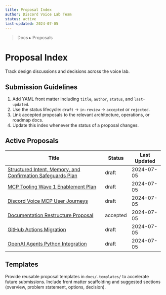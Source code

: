 ```yaml
---
title: Proposal Index
author: Discord Voice Lab Team
status: active
last-updated: 2024-07-05
---
```


<!-- markdownlint-disable-next-line MD041 -->
> Docs ▸ Proposals

# Proposal Index

Track design discussions and decisions across the voice lab.

## Submission Guidelines

1. Add YAML front matter including `title`, `author`, `status`, and `last-updated`.
2. Use the status lifecycle: `draft` → `in-review` → `accepted` or `rejected`.
3. Link accepted proposals to the relevant architecture, operations, or roadmap docs.
4. Update this index whenever the status of a proposal changes.

## Active Proposals

| Title | Status | Last Updated |
| --- | --- | --- |
| [Structured Intent, Memory, and Confirmation Safeguards Plan](structured-intent-memory-confirmation-plan.md) | draft | 2024-07-05 |
| [MCP Tooling Wave 1 Enablement Plan](mcp-tooling-wave1-plan.md) | draft | 2024-07-05 |
| [Discord Voice MCP User Journeys](discord-voice-mcp-user-journeys.md) | draft | 2024-07-05 |
| [Documentation Restructure Proposal](documentation-restructure.md) | accepted | 2024-07-05 |
| [GitHub Actions Migration](github-actions-migration.md) | draft | 2024-07-05 |
| [OpenAI Agents Python Integration](openai-agents-python-integration.md) | draft | 2024-07-05 |

## Templates

Provide reusable proposal templates in `docs/.templates/` to accelerate future submissions. Include
front matter scaffolding and suggested sections (overview, problem statement, options, decision).
